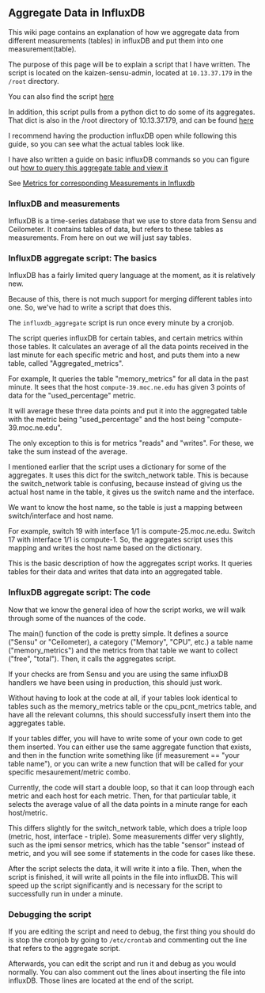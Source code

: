 ## Aggregate Data in InfluxDB
This wiki page contains an explanation of how we aggregate data from different measurements 
(tables) in influxDB and put them into one measurement(table). 

The purpose of this page will be to explain a script that I have written. 
The script is located on the kaizen-sensu-admin, located at `10.13.37.179` in the `/root` directory.

You can also find the script [here](https://github.com/CCI-MOC/moc/blob/master/scripts/influxdb_aggregate)

In addition, this script pulls from a python dict to do some of its aggregates. 
That dict is also in the /root directory of 10.13.37.179, and can be found 
[here](https://github.com/CCI-MOC/moc/blob/master/scripts/switch_network_table)

I recommend having the production influxDB open while following this guide, 
so you can see what the actual tables look like.

I have also written a guide on basic influxDB commands so you can figure out 
[how to query this aggregate table and view it](InfluxDB-Crash-Course-Querying-Data.html)

See [Metrics for corresponding Measurements in Influxdb](Metrics-for-corresponding-Measurements-in-Influxdb.html)

### InfluxDB and measurements
InfluxDB is a time-series database that we use to store data from Sensu and Ceilometer. 
It contains tables of data, but refers to these tables as measurements. From here on out we will just say tables. 

### InfluxDB aggregate script: The basics
InfluxDB has a fairly limited query language at the moment, as it is relatively new. 

Because of this, there is not much support for merging different tables into one. So, we've had to write a script that does this.

The `influxdb_aggregate` script is run once every minute by a cronjob.

The script queries influxDB for certain tables, and certain metrics within those tables. 
It calculates an average of all the data points received in the last minute for each specific metric and host, 
and puts them into a new table, called "Aggregated_metrics".

For example, It queries the table "memory_metrics" for all data in the past minute. 
It sees that the host `compute-39.moc.ne.edu` has given 3 points of data for the "used_percentage" metric. 

It will average these three data points and put it into the aggregated table with the metric being "used_percentage" 
and the host being "compute-39.moc.ne.edu".

The only exception to this is for metrics "reads" and "writes". For these, we take the sum instead of the average.

I mentioned earlier that the script uses a dictionary for some of the aggregates. It uses this dict for the switch_network table. 
This is because the switch_network table is confusing, because instead of giving us the actual host name in the table, 
it gives us the switch name and the interface. 

We want to know the host name, so the table is just a mapping between switch/interface and host name. 

For example, switch 19 with interface 1/1 is compute-25.moc.ne.edu. Switch 17 with interface 1/1 is compute-1. 
So, the aggregates script uses this mapping and writes the host name based on the dictionary.

This is the basic description of how the aggregates script works. It queries tables for their data 
and writes that data into an aggregated table.

### InfluxDB aggregate script: The code
Now that we know the general idea of how the script works, we will walk through some of the nuances of the code.

The main() function of the code is pretty simple. It defines a source ("Sensu" or "Ceilometer), a category ("Memory", "CPU", etc.) 
a table name ("memory_metrics") and the metrics from that table we want to collect ("free", "total"). Then, it calls the aggregates script.

If your checks are from Sensu and you are using the same influxDB handlers we have been using in production, this should just work.

Without having to look at the code at all, if your tables look identical to tables such as the memory_metrics table or 
the cpu_pcnt_metrics table, and have all the relevant columns, this should successfully insert them into the aggregates table.

If your tables differ, you will have to write some of your own code to get them inserted. 
You can either use the same aggregate function that exists, and then in the function write something like 
(if measurement == "your table name"), or you can write a new function that will be called for your specific mesaurement/metric combo. 

Currently, the code will start a double loop, so that it can loop through each metric and each host for each metric. 
Then, for that particular table, it selects the average value of all the data points in a minute range for each host/metric. 

This differs slightly for the switch_network table, which does a triple loop (metric, host, interface - triple). 
Some measurements differ very slightly, such as the ipmi sensor metrics, which has the table "sensor" instead of metric, 
and you will see some if statements in the code for cases like these.

After the script selects the data, it will write it into a file. Then, when the script is finished, 
it will write all points in the file into influxDB. This will speed up the script significantly 
and is necessary for the script to successfully run in under a minute.

### Debugging the script
If you are editing the script and need to debug, the first thing you should do is stop the cronjob 
by going to `/etc/crontab` and commenting out the line that refers to the aggregate script.

Afterwards, you can edit the script and run it and debug as you would normally. You can also comment out the lines about inserting the file 
into influxDB. Those lines are located at the end of the script.
